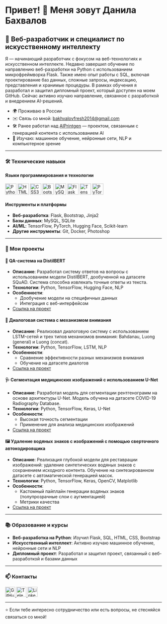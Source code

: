 Привет! 👋 Меня зовут Данила Бахвалов
========================================

🚀 Веб-разработчик и специалист по искусственному интеллекту
------------------------------------------------------------

Я — начинающий разработчик с фокусом на веб-технологиях и искусственном интеллекте. Недавно завершил обучение по направлению веб-разработки на Python с использованием микрофреймворка Flask. Также имею опыт работы с SQL, включая проектирование баз данных, сложные запросы, индексацию, представления и хранимые процедуры. В рамках обучения я разработал и защитил дипломный проект, который доступен на моем GitHub. Сейчас активно изучаю направление, связанное с разработкой и внедрением AI-решений.

* 🌍  Проживаю в России
* ✉️  Связь со мной: [bakhvalovfresh2014@gmail.com](mailto:bakhvalovfresh2014@gmail.com)
* 🛠️  Ранее работал над [AIPrintgen](https://aiprintgen.ru/) — проектом, связанным с генерацией контента с использованием AI
* 🧠  Изучаю: машинное обучение, нейронные сети, NLP и компьютерное зрение

---

### 🛠️ Технические навыки

#### Языки программирования и технологии
<p align="left">
  <a href="https://www.python.org/" target="_blank"><img src="https://raw.githubusercontent.com/danielcranney/readme-generator/main/public/icons/skills/python-colored.svg" width="36" height="36" alt="Python" title="Python"/></a>
  <a href="https://developer.mozilla.org/ru/docs/Web/HTML" target="_blank"><img src="https://raw.githubusercontent.com/danielcranney/readme-generator/main/public/icons/skills/html5-colored.svg" width="36" height="36" alt="HTML5" title="HTML5"/></a>
  <a href="https://www.w3.org/TR/CSS/" target="_blank"><img src="https://raw.githubusercontent.com/danielcranney/readme-generator/main/public/icons/skills/css3-colored.svg" width="36" height="36" alt="CSS3" title="CSS3"/></a>
  <a href="https://getbootstrap.com/" target="_blank"><img src="https://raw.githubusercontent.com/danielcranney/readme-generator/main/public/icons/skills/bootstrap-colored.svg" width="36" height="36" alt="Bootstrap" title="Bootstrap"/></a>
  <a href="https://www.mysql.com/" target="_blank"><img src="https://raw.githubusercontent.com/danielcranney/readme-generator/main/public/icons/skills/mysql-colored.svg" width="36" height="36" alt="MySQL" title="MySQL"/></a>
  <a href="https://flask.palletsprojects.com/" target="_blank"><img src="https://raw.githubusercontent.com/danielcranney/readme-generator/main/public/icons/skills/flask-colored.svg" width="36" height="36" alt="Flask" title="Flask"/></a>
  <a href="https://www.tensorflow.org/" target="_blank"><img src="https://raw.githubusercontent.com/danielcranney/readme-generator/main/public/icons/skills/tensorflow-colored.svg" width="36" height="36" alt="TensorFlow" title="TensorFlow"/></a>
  <a href="https://pytorch.org/" target="_blank"><img src="https://raw.githubusercontent.com/danielcranney/readme-generator/main/public/icons/skills/pytorch-colored.svg" width="36" height="36" alt="PyTorch" title="PyTorch"/></a>
</p>

#### Инструменты и платформы
- **Веб-разработка**: Flask, Bootstrap, Jinja2
- **Базы данных**: MySQL, SQLite
- **AI/ML**: TensorFlow, PyTorch, Hugging Face, Scikit-learn
- **Другие инструменты**: Git, Docker, Photoshop

---

### 🚀 Мои проекты

#### 🤖 QA-система на DistilBERT
- **Описание**: Разработал систему ответов на вопросы с использованием модели DistilBERT, дообученной на датасете SQuAD. Система способна извлекать точные ответы из текста.
- **Технологии**: Python, TensorFlow, Hugging Face, NLP
- **Особенности**:
  - Дообучение модели на специфичных данных
  - Интеграция с веб-интерфейсом
- [Ссылка на проект](https://github.com/mjDanny/ai_chat_with_dataset)

#### 💬 Диалоговая система с механизмом внимания
- **Описание**: Реализовал диалоговую систему с использованием LSTM-сетей и трех типов механизмов внимания: Bahdanau, Luong (general) и Luong (concat).
- **Технологии**: Python, TensorFlow, LSTM, NLP
- **Особенности**:
  - Сравнение эффективности разных механизмов внимания
  - Обучение на датасете диалогов
- [Ссылка на проект](https://github.com/mjDanny/attention_mechanism)

#### 🩺 Сегментация медицинских изображений с использованием U-Net
- **Описание**: Разработал модель для сегментации рентгенограмм на основе архитектуры U-Net. Модель обучена на датасете COVID-19 Radiography Database.
- **Технологии**: Python, TensorFlow, Keras, U-Net
- **Особенности**:
  - Высокая точность сегментации
  - Применение для анализа медицинских изображений
- [Ссылка на проект](https://github.com/mjDanny/image_segmentation)

#### 🖼️ Удаление водяных знаков с изображений с помощью сверточного автокодировщика
- **Описание**: Реализация глубокой модели для реставрации изображений: удаление синтетических водяных знаков с сохранением исходного контента. Обучение на синтезированном датасете с автоматической генерацией масок.
- **Технологии**: Python, TensorFlow, Keras, OpenCV, Matplotlib  
- **Особенности**:
  - Кастомный пайплайн генерации водяных знаков (полупрозрачные слои с аугментацией)
  - Метрики качества
- [Ссылка на проект](https://github.com/mjDanny/watermark_generation)
---

### 📚 Образование и курсы
- **Веб-разработка на Python**: Изучил Flask, SQL, HTML, CSS, Bootstrap
- **Искусственный интеллект**: Активно изучаю машинное обучение, нейронные сети и NLP
- **Дипломный проект**: Разработал и защитил проект, связанный с веб-разработкой и базами данных

---

### 📫 Контакты
<p align="left">
  <a href="https://github.com/mjDanny" target="_blank">
    <img src="https://raw.githubusercontent.com/danielcranney/readme-generator/main/public/icons/socials/github.svg" width="32" height="32" alt="GitHub"/>
  </a>
  <a href="https://t.me/mjDanny" target="_blank">
    <img src="https://upload.wikimedia.org/wikipedia/commons/8/82/Telegram_logo.svg" width="32" height="32" alt="Telegram"/>
  </a>
  <a href="https://www.linkedin.com/in/DanilaBakhvalov" target="_blank">
    <img src="https://raw.githubusercontent.com/danielcranney/readme-generator/main/public/icons/socials/linkedin.svg" width="32" height="32" alt="LinkedIn"/>
  </a>
</p>

---

⭐️ Если тебе интересно сотрудничество или есть вопросы, не стесняйся связаться со мной!
